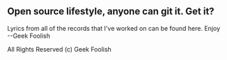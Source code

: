 ## Open source lifestyle, anyone can git it. Get it?

Lyrics from all of the records that I've worked on can be found here. Enjoy <br> 
--Geek Foolish

All Rights Reserved (c) Geek Foolish